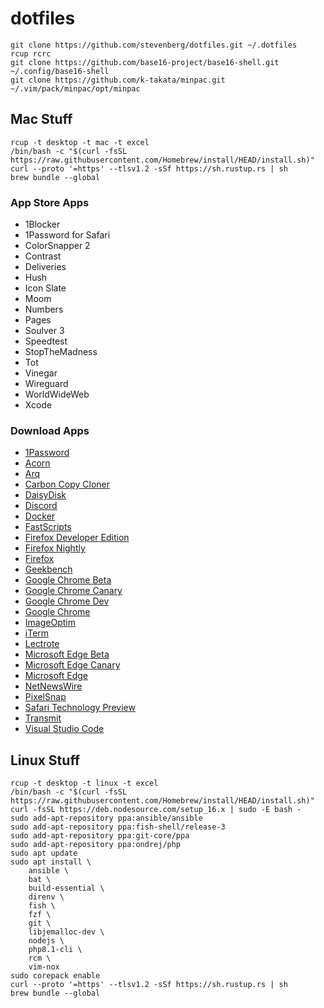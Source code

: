 # dotfiles

```
git clone https://github.com/stevenberg/dotfiles.git ~/.dotfiles
rcup rcrc
git clone https://github.com/base16-project/base16-shell.git ~/.config/base16-shell
git clone https://github.com/k-takata/minpac.git ~/.vim/pack/minpac/opt/minpac
```

## Mac Stuff

```
rcup -t desktop -t mac -t excel
/bin/bash -c "$(curl -fsSL https://raw.githubusercontent.com/Homebrew/install/HEAD/install.sh)"
curl --proto '=https' --tlsv1.2 -sSf https://sh.rustup.rs | sh
brew bundle --global
```

### App Store Apps

- 1Blocker
- 1Password for Safari
- ColorSnapper 2
- Contrast
- Deliveries
- Hush
- Icon Slate
- Moom
- Numbers
- Pages
- Soulver 3
- Speedtest
- StopTheMadness
- Tot
- Vinegar
- Wireguard
- WorldWideWeb
- Xcode

### Download Apps

- [1Password](https://support.1password.com/get-the-apps/)
- [Acorn](https://flyingmeat.com/acorn/)
- [Arq](https://www.arqbackup.com)
- [Carbon Copy Cloner](https://bombich.com)
- [DaisyDisk](https://daisydiskapp.com)
- [Discord](https://discord.com)
- [Docker](https://www.docker.com/get-started/)
- [FastScripts](https://redsweater.com/fastscripts/)
- [Firefox Developer Edition](https://www.mozilla.org/en-US/firefox/developer/)
- [Firefox Nightly](https://www.mozilla.org/en-US/firefox/channel/desktop/)
- [Firefox](https://www.mozilla.org/en-US/firefox/new/)
- [Geekbench](https://www.geekbench.com)
- [Google Chrome Beta](https://www.google.com/chrome/beta/)
- [Google Chrome Canary](https://www.google.com/chrome/canary/)
- [Google Chrome Dev](https://www.google.com/chrome/dev/)
- [Google Chrome](https://www.google.com/chrome/)
- [ImageOptim](https://imageoptim.com/mac)
- [iTerm](https://iterm2.com)
- [Lectrote](https://github.com/erkyrath/lectrote/releases)
- [Microsoft Edge Beta](https://www.microsoftedgeinsider.com/en-us/download/beta)
- [Microsoft Edge Canary](https://www.microsoftedgeinsider.com/en-us/download/canary)
- [Microsoft Edge](https://www.microsoft.com/en-us/edge)
- [NetNewsWire](https://netnewswire.com)
- [PixelSnap](https://licenses.maketheweb.io/download/pixelsnap2)
- [Safari Technology Preview](https://developer.apple.com/safari/resources/)
- [Transmit](https://www.panic.com/transmit/)
- [Visual Studio Code](https://code.visualstudio.com/Download)

## Linux Stuff

```
rcup -t desktop -t linux -t excel
/bin/bash -c "$(curl -fsSL https://raw.githubusercontent.com/Homebrew/install/HEAD/install.sh)"
curl -fsSL https://deb.nodesource.com/setup_16.x | sudo -E bash -
sudo add-apt-repository ppa:ansible/ansible
sudo add-apt-repository ppa:fish-shell/release-3
sudo add-apt-repository ppa:git-core/ppa
sudo add-apt-repository ppa:ondrej/php
sudo apt update
sudo apt install \
    ansible \
    bat \
    build-essential \
    direnv \
    fish \
    fzf \
    git \
    libjemalloc-dev \
    nodejs \
    php8.1-cli \
    rcm \
    vim-nox
sudo corepack enable
curl --proto '=https' --tlsv1.2 -sSf https://sh.rustup.rs | sh
brew bundle --global
```
